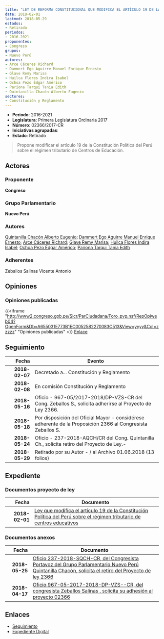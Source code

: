 ```yaml
---
title: "LEY DE REFORMA CONSTITUCIONAL QUE MODIFICA EL ARTÍCULO 19 DE LA CONSTITUCIÓN POLÍTICA DEL PERÚ SOBRE EL RÉGIMEN TRIBUTARIO DE CENTROS DE EDUCACIÓN"
date: 2018-02-01
lastmod: 2018-05-29
estados:
- Retirado
periodos:
- 2016-2021
proponentes:
- Congreso
grupos:
- Nuevo Perú
autores:
- Arce Cáceres Richard
- Dammert Ego Aguirre Manuel Enrique Ernesto
- Glave Remy Marisa
- Huilca Flores Indira Isabel
- Ochoa Pezo Édgar Américo
- Pariona Tarqui Tania Edith
- Quintanilla Chacón Alberto Eugenio
sectores:
- Constitución y Reglamento
---
```

- **Periodo**: 2016-2021
- **Legislatura**: Primera Legislatura Ordinaria 2017
- **Número**: 02366/2017-CR
- **Iniciativas agrupadas**: 
- **Estado**: Retirado

> Propone modificar el artículo 19 de la Constitución Política del Perú sobre el régimen tributario de Centros de Educación.


## Actores

### Proponente

**Congreso**

### Grupo Parlamentario

**Nuevo Perú**

### Autores

[Quintanilla Chacón Alberto Eugenio](mailto:mailto:aquintanilla@congreso.gob.pe); [Dammert Ego Aguirre Manuel Enrique Ernesto](mailto:mailto:mdammert@congreso.gob.pe); [Arce Cáceres Richard](mailto:mailto:rarce@congreso.gob.pe); [Glave Remy Marisa](mailto:mailto:mglave@congreso.gob.pe); [Huilca Flores Indira Isabel](mailto:mailto:ihuilca@congreso.gob.pe); [Ochoa Pezo Édgar Américo](mailto:mailto:eochoa@congreso.gob.pe); [Pariona Tarqui Tania Edith](mailto:mailto:tpariona@congreso.gob.pe)

### Adherentes

Zeballos Salinas Vicente Antonio

## Opiniones

### Opiniones publicadas

{{<iframe "http://www2.congreso.gob.pe/Sicr/ParCiudadana/Foro_pvp.nsf/RepOpiweb04?OpenForm&Db=A655031E773B1EC0052582270083C513&View=yyyy&Col=zzzzz" "Opiniones publicadas" >}}
[Enlace](http://www2.congreso.gob.pe/Sicr/ParCiudadana/Foro_pvp.nsf/RepOpiweb04?OpenForm&Db=A655031E773B1EC0052582270083C513&View=yyyy&Col=zzzzz)


## Seguimiento

| Fecha | Evento |
|------:|--------|
| **2018-02-07** | Decretado a... Constitución y Reglamento |
| **2018-02-08** | En comisión Constitución y Reglamento |
| **2018-05-16** | Oficio - 967-05/2017-2018/DP-VZS-CR del Cong. Zeballos S., solicita adherirse al Proyecto de Ley 2366. |
| **2018-05-18** | Por disposición del Oficial Mayor - considérese adherente de la Proposición 2366 al Congresista Zeballos S. |
| **2018-05-24** | Oficio - 237-2018-AQCH/CR del Cong. Quintanilla Ch., solicita retiro del Proyecto de Ley.- |
| **2018-05-29** | Retirado por su Autor - / al Archivo 01.06.2018 (13 folios) |

## Expediente

### Documentos proyecto de ley

| Fecha | Documento |
|------:|-----------|
| **2018-02-01** | [Ley que modifica el artículo 19 de la Constitución Política del Perú sobre el régimen tributario de centros educativos](http://www.leyes.congreso.gob.pe/Documentos/2016_2021/Proyectos_de_Ley_y_de_Resoluciones_Legislativas/PL0236620180201.pdf) |

### Documentos anexos

| Fecha | Documento |
|------:|-----------|
| **2018-05-25** | [Oficio 237-2018-SQCH-CR, del Congresista Portavoz del Grupo Parlamentario Nuevo Perú Quintanilla Chacón, solicita el retiro del Proyecto de ley 2366](http://www.leyes.congreso.gob.pe/Documentos/2016_2021/Retiro_de_Proyecto/OFICIO-237-2018-AQCH-CR.pdf) |
| **2018-04-17** | [Oficio 967-05-2017-2018-DP-VZS--CR, del congresista Zeballos Salinas , solicita su adhesión al proyecto 02366](http://www.leyes.congreso.gob.pe/Documentos/2016_2021/Adhesiones/Proyectos_de_Ley/OFICIO-967-05-2017-2018-DP-VZS-CR.pdf) |

## Enlaces

- [Seguimiento](http://www2.congreso.gob.pe/Sicr/TraDocEstProc/CLProLey2016.nsf/f7fff46988ca05b1052578e100829cc7/31a865894c33c110052582270082215c?OpenDocument)
- [Expediente Digital](http://www2.congreso.gob.pe/Sicr/TraDocEstProc/Expvirt_2011.nsf/visbusqptramdoc1621/02366?opendocument)

